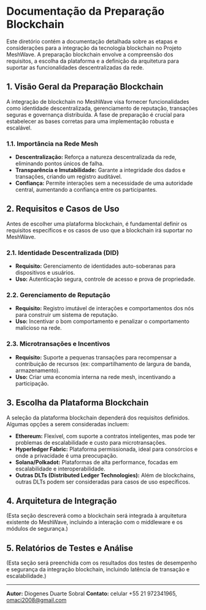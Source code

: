 # Documentação da Preparação Blockchain

Este diretório contém a documentação detalhada sobre as etapas e considerações para a integração da tecnologia blockchain no Projeto MeshWave. A preparação blockchain envolve a compreensão dos requisitos, a escolha da plataforma e a definição da arquitetura para suportar as funcionalidades descentralizadas da rede.

## 1. Visão Geral da Preparação Blockchain

A integração de blockchain no MeshWave visa fornecer funcionalidades como identidade descentralizada, gerenciamento de reputação, transações seguras e governança distribuída. A fase de preparação é crucial para estabelecer as bases corretas para uma implementação robusta e escalável.

### 1.1. Importância na Rede Mesh

*   **Descentralização:** Reforça a natureza descentralizada da rede, eliminando pontos únicos de falha.
*   **Transparência e Imutabilidade:** Garante a integridade dos dados e transações, criando um registro auditável.
*   **Confiança:** Permite interações sem a necessidade de uma autoridade central, aumentando a confiança entre os participantes.

## 2. Requisitos e Casos de Uso

Antes de escolher uma plataforma blockchain, é fundamental definir os requisitos específicos e os casos de uso que a blockchain irá suportar no MeshWave.

### 2.1. Identidade Descentralizada (DID)

*   **Requisito:** Gerenciamento de identidades auto-soberanas para dispositivos e usuários.
*   **Uso:** Autenticação segura, controle de acesso e prova de propriedade.

### 2.2. Gerenciamento de Reputação

*   **Requisito:** Registro imutável de interações e comportamentos dos nós para construir um sistema de reputação.
*   **Uso:** Incentivar o bom comportamento e penalizar o comportamento malicioso na rede.

### 2.3. Microtransações e Incentivos

*   **Requisito:** Suporte a pequenas transações para recompensar a contribuição de recursos (ex: compartilhamento de largura de banda, armazenamento).
*   **Uso:** Criar uma economia interna na rede mesh, incentivando a participação.

## 3. Escolha da Plataforma Blockchain

A seleção da plataforma blockchain dependerá dos requisitos definidos. Algumas opções a serem consideradas incluem:

*   **Ethereum:** Flexível, com suporte a contratos inteligentes, mas pode ter problemas de escalabilidade e custo para microtransações.
*   **Hyperledger Fabric:** Plataforma permissionada, ideal para consórcios e onde a privacidade é uma preocupação.
*   **Solana/Polkadot:** Plataformas de alta performance, focadas em escalabilidade e interoperabilidade.
*   **Outras DLTs (Distributed Ledger Technologies):** Além de blockchains, outras DLTs podem ser consideradas para casos de uso específicos.

## 4. Arquitetura de Integração

(Esta seção descreverá como a blockchain será integrada à arquitetura existente do MeshWave, incluindo a interação com o middleware e os módulos de segurança.)

## 5. Relatórios de Testes e Análise

(Esta seção será preenchida com os resultados dos testes de desempenho e segurança da integração blockchain, incluindo latência de transação e escalabilidade.)

---

**Autor:** Diogenes Duarte Sobral
**Contato:** celular +55 21 972341965, omaci2008@gmail.com


